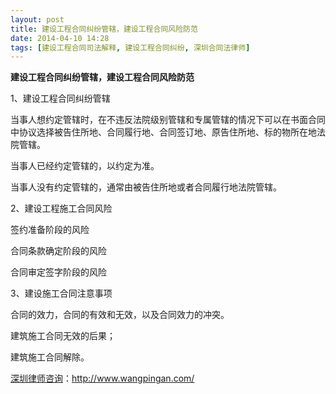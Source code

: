 ```yaml
---
layout: post
title: 建设工程合同纠纷管辖，建设工程合同风险防范
date: 2014-04-10 14:28
tags: [建设工程合同司法解释, 建设工程合同纠纷, 深圳合同法律师]
---
```

<strong>建设工程合同纠纷管辖，建设工程合同风险防范</strong>

1、建设工程合同纠纷管辖

当事人想约定管辖时，在不违反法院级别管辖和专属管辖的情况下可以在书面合同中协议选择被告住所地、合同履行地、合同签订地、原告住所地、标的物所在地法院管辖。

当事人已经约定管辖的，以约定为准。

当事人没有约定管辖的，通常由被告住所地或者合同履行地法院管辖。

2、建设工程施工合同风险

签约准备阶段的风险

合同条款确定阶段的风险

合同审定签字阶段的风险

3、建设施工合同注意事项

合同的效力，合同的有效和无效，以及合同效力的冲突。

建筑施工合同无效的后果；

建筑施工合同解除。

<a href="http://www.wangpingan.com/">深圳律师咨询</a>：<a href="http://www.wangpingan.com/">http://www.wangpingan.com/</a>


